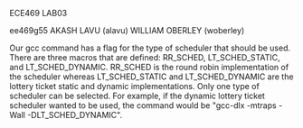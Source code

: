 ECE469
LAB03

ee469g55
AKASH LAVU (alavu)
WILLIAM OBERLEY (woberley)


Our gcc command has a flag for the type of scheduler that should be used. There are three macros that are defined: RR_SCHED, LT_SCHED_STATIC, and LT_SCHED_DYNAMIC. RR_SCHED is the round robin implementation of the scheduler whereas LT_SCHED_STATIC and LT_SCHED_DYNAMIC are the lottery ticket static and dynamic implementations. Only one type of scheduler can be selected. For example, if the dynamic lottery ticket scheduler wanted to be used, the command would be "gcc-dlx -mtraps -Wall -DLT_SCHED_DYNAMIC".